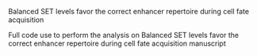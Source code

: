 Balanced SET levels favor the correct enhancer repertoire during cell fate acquisition 


Full code use to perform the analysis on Balanced SET levels favor the correct enhancer repertoire during cell fate acquisition manuscript
